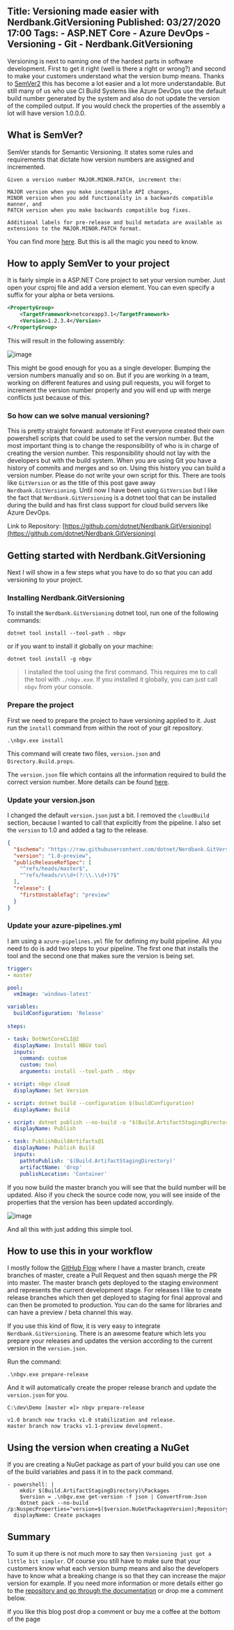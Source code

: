 Title: Versioning made easier with Nerdbank.GitVersioning
Published: 03/27/2020 17:00
Tags: 
    - ASP.NET Core
    - Azure DevOps
    - Versioning
    - Git
    - Nerdbank.GitVersioning
---

Versioning is next to naming one of the hardest parts in software development. First to get it right (well is there a right or wrong?) and second to make your customers understand what the version bump means. Thanks to [SemVer2](https://semver.org/) this has become a lot easier and a lot more understandable. But still many of us who use CI Build Systems like Azure DevOps use the default build number generated by the system and also do not update the version of the compiled output. If you would check the properties of the assembly a lot will have version 1.0.0.0.

## What is SemVer?

SemVer stands for Semantic Versioning. It states some rules and requirements that dictate how version numbers are assigned and incremented.

```
Given a version number MAJOR.MINOR.PATCH, increment the:

MAJOR version when you make incompatible API changes,
MINOR version when you add functionality in a backwards compatible manner, and
PATCH version when you make backwards compatible bug fixes.

Additional labels for pre-release and build metadata are available as extensions to the MAJOR.MINOR.PATCH format.
```

You can find more [here](https://semver.org). But this is all the magic you need to know.

## How to apply SemVer to your project

It is fairly simple in a ASP.NET Core project to set your version number. Just open your csproj file and add a version element. You can even specify a suffix for your alpha or beta versions.

```xml
<PropertyGroup>
    <TargetFramework>netcoreapp3.1</TargetFramework>
    <Version>1.2.3.4</Version>
</PropertyGroup>
```

This will result in the following assembly:

![image](/posts/images/VersionProperties.png)

This might be good enough for you as a single developer. Bumping the version numbers manually and so on. But if you are working in a team, working on different features and using pull requests, you will forget to increment the version number properly and you will end up with merge conflicts just because of this.

### So how can we solve manual versioning?

This is pretty straight forward: automate it! First everyone created their own powershell scripts that could be used to set the version number. But the most important thing is to change the responsibility of who is in charge of creating the version number. This responsibility should not lay with the developers but with the build system. When you are using Git you have a history of commits and merges and so on. Using this history you can build a version number. Please do not write your own script for this. There are tools like `GitVersion` or as the title of this post gave away `Nerdbank.GitVersioning`. Until now I have been using `GitVersion` but I like the fact that `Nerdbank.GitVersioning` is a dotnet tool that can be installed during the build and has first class support for cloud build servers like Azure DevOps.

Link to Repository: [https://github.com/dotnet/Nerdbank.GitVersioning](https://github.com/dotnet/Nerdbank.GitVersioning)

## Getting started with Nerdbank.GitVersioning

Next I will show in a few steps what you have to do so that you can add versioning to your project.

### Installing Nerdbank.GitVersioning

To install the `Nerdbank.GitVersioning` dotnet tool, run one of the following commands:

`dotnet tool install --tool-path . nbgv`

or if you want to install it globally on your machine:

`dotnet tool install -g nbgv`

> I installed the tool using the first command. This requires me to call the tool with `./nbgv.exe`. If you installed it globally, you can just call `nbgv` from your console.

### Prepare the project

First we need to prepare the project to have versioning applied to it. Just run the `install` command from within the root of your git repository.

`.\nbgv.exe install`

This command will create two files, `version.json` and `Directory.Build.props`.

The `version.json` file which contains all the information required to build the correct version number. More details can be found [here](https://github.com/dotnet/Nerdbank.GitVersioning/blob/master/doc/versionJson.md).

### Update your version.json

I changed the default `version.json` just a bit. I removed the `cloudBuild` section, because I wanted to call that explicitly from the pipeline. I also set the `version` to 1.0 and added a tag to the release.

```json
{
  "$schema": "https://raw.githubusercontent.com/dotnet/Nerdbank.GitVersioning/master/src/NerdBank.GitVersioning/version.schema.json",
  "version": "1.0-preview",
  "publicReleaseRefSpec": [
    "^refs/heads/master$",
    "^refs/heads/v\\d+(?:\\.\\d+)?$"
  ],
  "release": {
    "firstUnstableTag": "preview"
  }
}
```

### Update your azure-pipelines.yml

I am using a `azure-pipelines.yml` file for defining my build pipeline. All you need to do is add two steps to your pipeline. The first one that installs the tool and the second one that makes sure the version is being set.

```yml
trigger:
- master

pool:
  vmImage: 'windows-latest'

variables:
  buildConfiguration: 'Release'
  
steps:

- task: DotNetCoreCLI@2  
  displayName: Install NBGV tool
  inputs:
    command: custom
    custom: tool
    arguments: install --tool-path . nbgv

- script: nbgv cloud
  displayName: Set Version

- script: dotnet build --configuration $(buildConfiguration)
  displayName: Build

- script: dotnet publish --no-build -o "$(Build.ArtifactStagingDirectory)" --configuration $(buildConfiguration)
  displayName: Publish

- task: PublishBuildArtifacts@1
  displayName: Publish Build
  inputs:
    pathtoPublish: '$(Build.ArtifactStagingDirectory)'
    artifactName: 'drop'
    publishLocation: 'Container'
```

If you now build the master branch you will see that the build number will be updated. Also if you check the source code now, you will see inside of the properties that the version has been updated accordingly.

![image](/posts/images/VersionProperties2.png)

And all this with just adding this simple tool.

## How to use this in your workflow

I mostly follow the [GitHub Flow](https://guides.github.com/introduction/flow/) where I have a master branch, create branches of master, create a Pull Request and then squash merge the PR into master. The master branch gets deployed to the staging environment and represents the current development stage. For releases I like to create release branches which then get deployed to staging for final approval and can then be promoted to production. You can do the same for libraries and can have a preview / beta channel this way.

If you use this kind of flow, it is very easy to integrate `Nerdbank.GitVersioning`. There is an awesome feature which lets you prepare your releases and updates the version according to the current version in the `version.json`.

Run the command:

`.\nbgv.exe prepare-release`

And it will automatically create the proper release branch and update the `version.json` for you.

```
C:\dev\Demo [master ≡]> nbgv prepare-release

v1.0 branch now tracks v1.0 stabilization and release.
master branch now tracks v1.1-preview development.
```

## Using the version when creating a NuGet

If you are creating a NuGet package as part of your build you can use one of the build variables and pass it in to the pack command.

```
- powershell: |
    mkdir $(Build.ArtifactStagingDirectory)\Packages
    $version = .\nbgv.exe get-version -f json | ConvertFrom-Json
    dotnet pack --no-build /p:NuspecProperties="version=$($version.NuGetPackageVersion);RepositoryType=git;RepositoryCommit=$($version.GitCommitId);"
  displayName: Create packages
```

## Summary

To sum it up there is not much more to say then `Versioning just got a little bit simpler`. Of course you still have to make sure that your customers know what each version bump means and also the developers have to know what a breaking change is so that they can increase the major version for example. If you need more information or more details either go to the [repository and go through the documentation](https://github.com/dotnet/Nerdbank.GitVersioning) or drop me a comment below.

If you like this blog post drop a comment or buy me a coffee at the bottom of the page <i class="fa fa-coffee"></i>